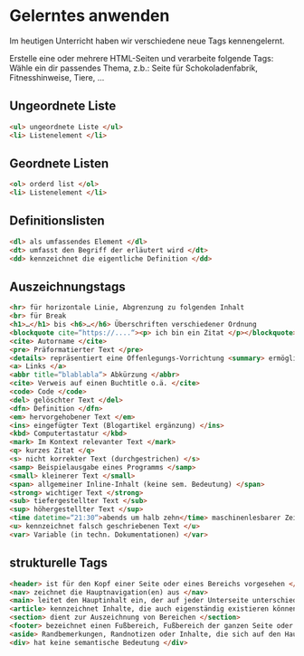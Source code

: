 # Gelerntes anwenden

Im heutigen Unterricht haben wir verschiedene neue Tags kennengelernt.

Erstelle eine oder mehrere HTML-Seiten und verarbeite folgende Tags:
Wähle ein dir passendes Thema, z.b.: Seite für Schokoladenfabrik, Fitnesshinweise, Tiere, ...

## Ungeordnete Liste
```html
<ul> ungeordnete Liste </ul>
<li> Listenelement </li>
```

## Geordnete Listen
```html
<ol> orderd list </ol>
<li> Listenelement </li>
```

## Definitionslisten
```html
<dl> als umfassendes Element </dl>
<dt> umfasst den Begriff der erläutert wird </dt>
<dd> kennzeichnet die eigentliche Definition </dd>
```

## Auszeichnungstags
```html
<hr> für horizontale Linie, Abgrenzung zu folgenden Inhalt
<br> für Break
<h1>…</h1> bis <h6>…</h6> Überschriften verschiedener Ordnung
<blockquote cite=“https://....“><p> ich bin ein Zitat </p></blockquote>
<cite> Autorname </cite>
<pre> Präformatierter Text </pre>
<details> repräsentiert eine Offenlegungs-Vorrichtung <summary> ermöglicht es, dem details-Element eine Überschrift zu geben </summary> </details>
<a> Links </a>
<abbr title=“blablabla“> Abkürzung </abbr> 
<cite> Verweis auf einen Buchtitle o.ä. </cite>
<code> Code </code>
<del> gelöschter Text </del>
<dfn> Definition </dfn>
<em> hervorgehobener Text </em>
<ins> eingefügter Text (Blogartikel ergänzung) </ins>
<kbd> Computertastatur </kbd>
<mark> Im Kontext relevanter Text </mark>
<q> kurzes Zitat </q>
<s> nicht korrekter Text (durchgestrichen) </s>
<samp> Beispielausgabe eines Programms </samp>
<small> kleinerer Text </small>
<span> allgemeiner Inline-Inhalt (keine sem. Bedeutung) </span>
<strong> wichtiger Text </strong>
<sub> tiefergestellter Text </sub>
<sup> höhergestellter Text </sup>
<time datetime=“21:30“>abends um halb zehn</time> maschinenlesbarer Zeit-/Datumsangabe
<u> kennzeichnet falsch geschriebenen Text </u>
<var> Variable (in techn. Dokumentationen) </var>
```

## strukturelle Tags
```html
<header> ist für den Kopf einer Seite oder eines Bereichs vorgesehen </header>
<nav> zeichnet die Hauptnavigation(en) aus </nav>
<main> leitet den Hauptinhalt ein, der auf jeder Unterseite unterschiedlich gefüllt sein kann </main>
<article> kennzeichnet Inhalte, die auch eigenständig existieren können </article>
<section> dient zur Auszeichnung von Bereichen </section>
<footer> bezeichnet einen Fußbereich, Fußbereich der ganzen Seite oder eines Artikels oder ähnlichem</footer>
<aside> Randbemerkungen, Randnotizen oder Inhalte, die sich auf den Hauptinhalt beziehen aber auch nur am Rande dazugehören </aside>
<div> hat keine semantische Bedeutung </div>
```
